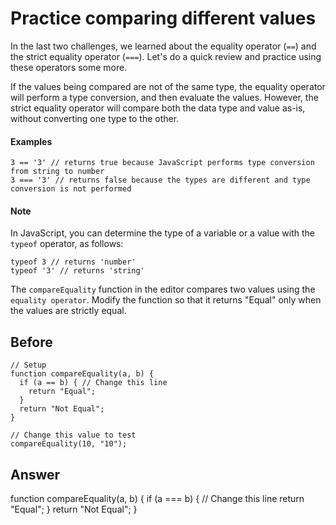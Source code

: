 # Practice comparing different values
In the last two challenges, we learned about the equality operator (`==`) and the strict equality operator (`===`). 
Let's do a quick review and practice using these operators some more.

If the values being compared are not of the same type, the equality operator will perform a type conversion, and then evaluate the values. 
However, the strict equality operator will compare both the data type and value as-is, without converting one type to the other.

#### Examples

```
3 == '3' // returns true because JavaScript performs type conversion from string to number
3 === '3' // returns false because the types are different and type conversion is not performed
```

#### Note
In JavaScript, you can determine the type of a variable or a value with the `typeof` operator, as follows:

```
typeof 3 // returns 'number'
typeof '3' // returns 'string'
```

The `compareEquality` function in the editor compares two values using the `equality operator`. 
Modify the function so that it returns "Equal" only when the values are strictly equal.

## Before

```
// Setup
function compareEquality(a, b) {
  if (a == b) { // Change this line
    return "Equal";
  }
  return "Not Equal";
}

// Change this value to test
compareEquality(10, "10");
```
## Answer

function compareEquality(a, b) {
  if (a === b) { // Change this line
    return "Equal";
  }
  return "Not Equal";
}

```

